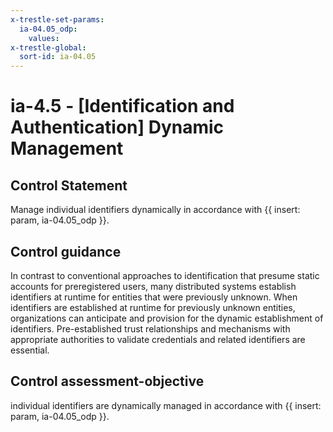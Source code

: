 ```yaml
---
x-trestle-set-params:
  ia-04.05_odp:
    values:
x-trestle-global:
  sort-id: ia-04.05
---
```


# ia-4.5 - \[Identification and Authentication\] Dynamic Management

## Control Statement

Manage individual identifiers dynamically in accordance with {{ insert: param, ia-04.05_odp }}.

## Control guidance

In contrast to conventional approaches to identification that presume static accounts for preregistered users, many distributed systems establish identifiers at runtime for entities that were previously unknown. When identifiers are established at runtime for previously unknown entities, organizations can anticipate and provision for the dynamic establishment of identifiers. Pre-established trust relationships and mechanisms with appropriate authorities to validate credentials and related identifiers are essential.

## Control assessment-objective

individual identifiers are dynamically managed in accordance with {{ insert: param, ia-04.05_odp }}.
